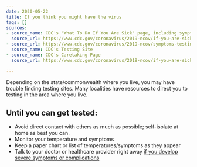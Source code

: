 ```yaml
---
date: 2020-05-22
title: If you think you might have the virus
tags: []
sources:
- source_name: CDC's "What To Do If You Are Sick" page, including symptom checker
  source_url: https://www.cdc.gov/coronavirus/2019-ncov/if-you-are-sick/steps-when-sick.html
- source_url: https://www.cdc.gov/coronavirus/2019-ncov/symptoms-testing/testing.html
  source_name: CDC's Testing Site
- source_name: CDC's Caretaking Page
  source_url: https://www.cdc.gov/coronavirus/2019-ncov/if-you-are-sick/care-for-someone.html

---
```

Depending on the state/commonwealth where you live, you may have trouble finding testing sites. Many localities have resources to direct you to testing in the area where you live.

## Until you can get tested:

* Avoid direct contact with others as much as possible; self-isolate at home as best you can.
* Monitor your temperature and symptoms
* Keep a paper chart or list of temperatures/symptoms as they appear
* Talk to your doctor or healthcare provider right away [if you develop severe symptoms or complications](https://www.cdc.gov/coronavirus/2019-ncov/symptoms-testing/testing.html)
